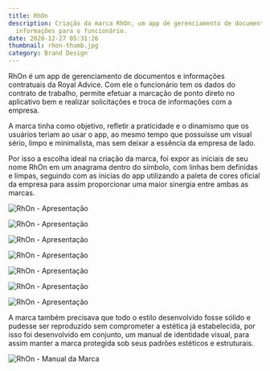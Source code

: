 ```yaml
---
title: RhOn
description: Criação da marca RhOn, um app de gerenciamento de documentos e
  informações para o funcionário.
date: 2020-12-27 05:31:26
thumbnail: rhon-thumb.jpg
category: Brand Design
---
```

RhOn é um app de gerenciamento de documentos e informações contratuais da Royal Advice. Com ele o funcionário tem os dados do contrato de trabalho, permite efetuar a marcação de ponto direto no aplicativo bem e realizar solicitações e troca de informações com a empresa.

A marca tinha como objetivo, refletir a praticidade e o dinamismo que os usuários teriam ao usar o app, ao mesmo tempo que possuísse um visual sério, limpo e minimalista, mas sem deixar a essência da empresa de lado.

Por isso a escolha ideal na criação da marca, foi expor as iniciais de seu nome RhOn em um anagrama dentro do símbolo, com linhas bem definidas e limpas, seguindo com as inicias do app utilizando a paleta de cores oficial da empresa para assim proporcionar uma maior sinergia entre ambas as marcas.

![RhOn - Apresentação](/assets/img/rhon_images_01.jpg "RhOn - Apresentação")

![RhOn - Apresentação](/assets/img/rhon_images_02.jpg "RhOn - Apresentação")

![RhOn - Apresentação](/assets/img/rhon_images_03.jpg "RhOn - Apresentação")

![RhOn - Apresentação](/assets/img/rhon_images_04.jpg "RhOn - Apresentação")

![RhOn - Apresentação](/assets/img/rhon_images_05.jpg "RhOn - Apresentação")

![RhOn - Apresentação](/assets/img/rhon_images_06.jpg "RhOn - Apresentação")

![RhOn - Apresentação](/assets/img/rhon_images_07.jpg "RhOn - Apresentação")



A marca também precisava que todo o estilo desenvolvido fosse sólido e pudesse ser reproduzido sem comprometer a estética já estabelecida, por isso foi desenvolvido em conjunto, um manual de identidade visual, para assim manter a marca protegida sob seus padrões estéticos e estruturais.



![RhOn - Manual da Marca](brandbook-mockup.jpg "RhOn - Manual da Marca")
